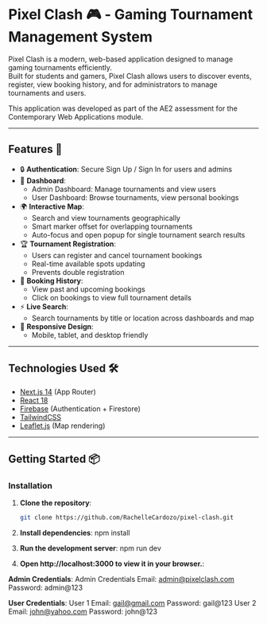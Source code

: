 # Pixel Clash 🎮 - Gaming Tournament Management System

Pixel Clash is a modern, web-based application designed to manage gaming tournaments efficiently.  
Built for students and gamers, Pixel Clash allows users to discover events, register, view booking history, and for administrators to manage tournaments and users.

This application was developed as part of the AE2 assessment for the Contemporary Web Applications module.

---

## Features 🚀

- 🔒 **Authentication**: Secure Sign Up / Sign In for users and admins
- 🎯 **Dashboard**:
  - Admin Dashboard: Manage tournaments and view users
  - User Dashboard: Browse tournaments, view personal bookings
- 🌍 **Interactive Map**:
  - Search and view tournaments geographically
  - Smart marker offset for overlapping tournaments
  - Auto-focus and open popup for single tournament search results
- 🏆 **Tournament Registration**:
  - Users can register and cancel tournament bookings
  - Real-time available spots updating
  - Prevents double registration
- 📖 **Booking History**:
  - View past and upcoming bookings
  - Click on bookings to view full tournament details
- ⚡ **Live Search**:
  - Search tournaments by title or location across dashboards and map
- 📱 **Responsive Design**:
  - Mobile, tablet, and desktop friendly

---

## Technologies Used 🛠

- [Next.js 14](https://nextjs.org/) (App Router)
- [React 18](https://react.dev/)
- [Firebase](https://firebase.google.com/) (Authentication + Firestore)
- [TailwindCSS](https://tailwindcss.com/)
- [Leaflet.js](https://leafletjs.com/) (Map rendering)

---

## Getting Started 📦

### Installation

1. **Clone the repository**:

   ```bash
   git clone https://github.com/RachelleCardozo/pixel-clash.git

2. **Install dependencies**:
npm install

3. **Run the development server**:
npm run dev

4. **Open http://localhost:3000 to view it in your browser.**:

**Admin Credentials**:
Admin Credentials
Email: admin@pixelclash.com
Password: admin@123

**User Credentials**:
User 1
Email: gail@gmail.com
Password: gail@123
User 2
Email: john@yahoo.com
Password: john@123
